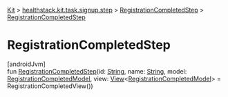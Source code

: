 
[Kit](../../../kit.html) > [healthstack.kit.task.signup.step](../index.html) > [RegistrationCompletedStep](index.html) > [RegistrationCompletedStep](-registration-completed-step.html)



# RegistrationCompletedStep



[androidJvm]\
fun [RegistrationCompletedStep](-registration-completed-step.html)(id: [String](https://kotlinlang.org/api/latest/jvm/stdlib/kotlin/-string/index.html), name: [String](https://kotlinlang.org/api/latest/jvm/stdlib/kotlin/-string/index.html), model: [RegistrationCompletedModel](../../healthstack.kit.task.signup.model/-registration-completed-model/index.html), view: [View](../../healthstack.kit.task.base/-view/index.html)&lt;[RegistrationCompletedModel](../../healthstack.kit.task.signup.model/-registration-completed-model/index.html)&gt; = RegistrationCompletedView())




